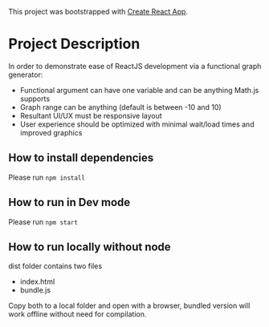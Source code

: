 This project was bootstrapped with [Create React App](https://github.com/facebookincubator/create-react-app).

# Project Description
In order to demonstrate ease of ReactJS development via a functional graph generator:
* Functional argument can have one variable and can be anything Math.js supports
* Graph range can be anything (default is between -10 and 10)
* Resultant UI/UX must be responsive layout
* User experience should be optimized with minimal wait/load times and improved graphics

## How to install dependencies
Please run `npm install`

## How to run in Dev mode
Please run `npm start`

## How to run locally without node
dist folder contains two files 
- index.html
- bundle.js 

Copy both to a local folder and open with a browser, bundled version will work offline without need for compilation.